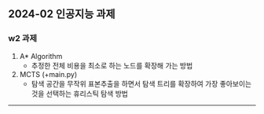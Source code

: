 ## 2024-02 인공지능 과제

### w2 과제
1. A* Algorithm
   + 추정한 전체 비용을 최소로 하는 노드를 확장해 가는 방법
2. MCTS (+main.py)
   + 탐색 공간을 무작위 표본추출을 하면서 탐색 트리를 확장하여 가장 좋아보이는 것을 선택하는 휴리스틱 탐색 방법
------